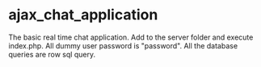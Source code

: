 # ajax_chat_application
The basic real time chat application.
Add to the server folder and execute index.php.
All dummy user password is "password".
All the database queries are row sql query.


